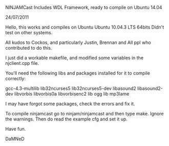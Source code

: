 NINJAMCast
Includes WDL Framework, ready to compile on Ubuntu 14.04

24/07/2011

Hello,
this works and compiles on Ubuntu Ubuntu 10.04.3 LTS 64bits
Didn't test on other systems.

All kudos to Cockos, and particularly Justin, Brennan and All ppl who
contributed to do this.

I just did a workable makefile, and modified some variables in the
njclient.cpp file.

You'll need the following libs and packages installed for it to compile correctly:

gcc-4.3-multilib
lib32ncurses5 
lib32ncurses5-dev
libasound2
libasound2-dev
libvorbis
libvorbis0a
libvorbisenc2
lib ogg 
lib mp3lame


I may have forgot some packages, check the errors and fix it.


To compile ninjamcast go to ninjam/ninjamcast and then type make.
Ignore the warnings.
Then do read the example cfg and set it up.

Have fun.

DaMNeD
